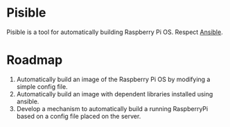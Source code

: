 # Pisible
Pisible is a tool for automatically building Raspberry Pi OS.
Respect [Ansible](https://github.com/ansible/ansible).

# Roadmap
1. Automatically build an image of the Raspberry Pi OS by modifying a simple config file.
2. Automatically build an image with dependent libraries installed using ansible.
3. Develop a mechanism to automatically build a running RaspberryPi based on a config file placed on the server.